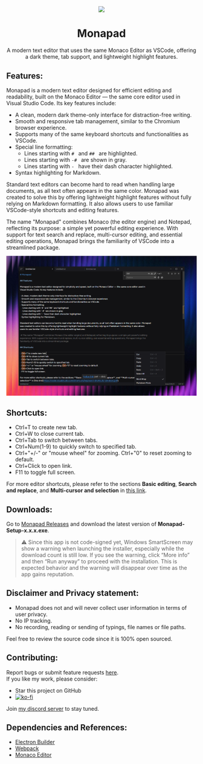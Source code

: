 <p align="center">
  <img width="128" align="center" src="icon/favicon.ico">
</p>
<h1 align="center">
  Monapad
</h1>
<p align="center">
  A modern text editor that uses the same Monaco Editor as VSCode, offering a dark theme, tab support, and lightweight highlight features.
</p>

## Features:

Monapad is a modern text editor designed for efficient editing and readability, built on the Monaco Editor — the same core editor used in Visual Studio Code. Its key features include:

- A clean, modern dark theme-only interface for distraction-free writing.
- Smooth and responsive tab management, similar to the Chromium browser experience.
- Supports many of the same keyboard shortcuts and functionalities as VSCode.
- Special line formatting:
  - Lines starting with `# ` and `## ` are highlighted.
  - Lines starting with `-# ` are shown in gray.
  - Lines starting with `- ` have their dash character highlighted.
- Syntax highlighting for Markdown.

Standard text editors can become hard to read when handling large documents, as all text often appears in the same color. Monapad was created to solve this by offering lightweight highlight features without fully relying on Markdown formatting. It also allows users to use familiar VSCode-style shortcuts and editing features.

The name "Monapad" combines Monaco (the editor engine) and Notepad, reflecting its purpose: a simple yet powerful editing experience. With support for text search and replace, multi-cursor editing, and essential editing operations, Monapad brings the familiarity of VSCode into a streamlined package.

![Screenshot Dark](screenshots/monapad_ss3.png?raw=true "Dark")

## Shortcuts:

- Ctrl+T to create new tab.
- Ctrl+W to close current tab.
- Ctrl+Tab to switch between tabs.
- Ctrl+Num(1-9) to quickly switch to specified tab.
- Ctrl+"+/-" or "mouse wheel" for zooming. Ctrl+"0" to reset zooming to default.
- Ctrl+Click to open link.
- F11 to toggle full screen.

For more editor shortcuts, please refer to the sections **Basic editing**, **Search and replace**, and **Multi-cursor and selection** in [this link](https://code.visualstudio.com/shortcuts/keyboard-shortcuts-windows.pdf).

## Downloads:

Go to [Monapad Releases](https://github.com/sheetau/monapad/releases) and download the latest version of **Monapad-Setup-x.x.x.exe**.

> ⚠️ Since this app is not code-signed yet, Windows SmartScreen may show a warning when launching the installer, especially while the download count is still low.
> If you see the warning, click “More info” and then “Run anyway” to proceed with the installation.
> This is expected behavior and the warning will disappear over time as the app gains reputation.

## Disclaimer and Privacy statement:

- Monapad does not and will never collect user information in terms of user privacy.
- No IP tracking.
- No recording, reading or sending of typings, file names or file paths.

Feel free to review the source code since it is 100% open sourced.

## Contributing:

Report bugs or submit feature requests [here](https://github.com/sheetau/monapad/issues).  
If you like my work, please consider:

- Star this project on GitHub
- [![ko-fi](https://www.ko-fi.com/img/githubbutton_sm.svg)](https://ko-fi.com/sheeta)

Join [my discord server](https://discord.gg/2dXs5HwXuW) to stay tuned.

## Dependencies and References:

- [Electron Builder](https://github.com/electron-userland/electron-builder)
- [Webpack](https://github.com/webpack/webpack)
- [Monaco Editor](https://github.com/microsoft/monaco-editor)
